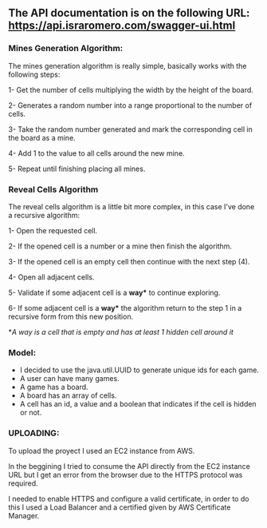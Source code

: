 ## The API documentation is on the following URL: https://api.israromero.com/swagger-ui.html

### Mines Generation Algorithm:
The mines generation algorithm is really simple, basically works with the following steps:

1- Get the number of cells multiplying the width by the height of the board.

2- Generates a random number into a range proportional to the number of cells.

3- Take the random number generated and mark the corresponding cell in the board as a mine.

4- Add 1 to the value to all cells around the new mine.

5- Repeat until finishing placing all mines.

### Reveal Cells Algorithm
The reveal cells algorithm is a little bit more complex, in this case I've done a recursive algorithm:

1- Open the requested cell.

2- If the opened cell is a number or a mine then finish the algorithm.

3- If the opened cell is an empty cell then continue with the next step (4).

4- Open all adjacent cells.

5- Validate if some adjacent cell is a **way\*** to continue exploring.

6- If some adjacent cell is a **way\*** the algorithm return to the step 1 in a recursive form from this new position.

\**A way is a cell that is empty and has at least 1 hidden cell around it*

### Model:
- I decided to use the java.util.UUID to generate unique ids for each game.
- A user can have many games.
- A game has a board.
- A board has an array of cells.
- A cell has an id, a value and a boolean that indicates if the cell is hidden or not.


### UPLOADING:
To upload the proyect I used an EC2 instance from AWS.

In the beggining I tried to consume the API directly from the EC2 instance URL but I get an error from the browser due to the HTTPS protocol was required.

I needed to enable HTTPS and configure a valid certificate, in order to do this I used a Load Balancer and a certified given by AWS Certificate Manager.
